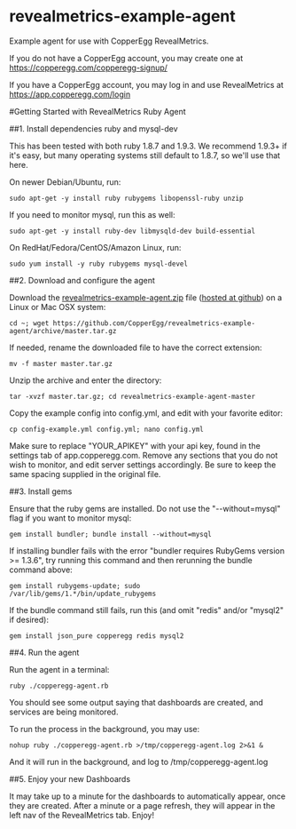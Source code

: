 revealmetrics-example-agent
===========================

Example agent for use with CopperEgg RevealMetrics.

If you do not have a CopperEgg account, you may create one at <https://copperegg.com/copperegg-signup/>

If you have a CopperEgg account, you may log in and use RevealMetrics at <https://app.copperegg.com/login>


#Getting Started with RevealMetrics Ruby Agent

##1. Install dependencies ruby and mysql-dev

This has been tested with both ruby 1.8.7 and 1.9.3.  We recommend 1.9.3+ if it's easy,
but many operating systems still default to 1.8.7, so we'll use that here.

On newer Debian/Ubuntu, run:

    sudo apt-get -y install ruby rubygems libopenssl-ruby unzip

If you need to monitor mysql, run this as well:

    sudo apt-get -y install ruby-dev libmysqld-dev build-essential

On RedHat/Fedora/CentOS/Amazon Linux, run:

    sudo yum install -y ruby rubygems mysql-devel


##2. Download and configure the agent

Download the [revealmetrics-example-agent.zip](https://github.com/CopperEgg/revealmetrics-example-agent/archive/master.tar.gz)
file \([hosted at github](https://github.com/CopperEgg/revealmetrics-example-agent)\) on a Linux or Mac OSX system:

    cd ~; wget https://github.com/CopperEgg/revealmetrics-example-agent/archive/master.tar.gz

If needed, rename the downloaded file to have the correct extension:

    mv -f master master.tar.gz

Unzip the archive and enter the directory:

    tar -xvzf master.tar.gz; cd revealmetrics-example-agent-master

Copy the example config into config.yml, and edit with your favorite editor:

    cp config-example.yml config.yml; nano config.yml

Make sure to replace "YOUR\_APIKEY" with your api key, found in the settings tab of app.copperegg.com.
Remove any sections that you do not wish to monitor, and edit server settings accordingly.
Be sure to keep the same spacing supplied in the original file.


##3. Install gems

Ensure that the ruby gems are installed.  Do not use the "--without=mysql" flag if you want to monitor mysql:

    gem install bundler; bundle install --without=mysql

If installing bundler fails with the error "bundler requires RubyGems version >= 1.3.6",
try running this command and then rerunning the bundle command above:

    gem install rubygems-update; sudo /var/lib/gems/1.*/bin/update_rubygems

If the bundle command still fails, run this \(and omit "redis" and/or "mysql2" if desired\):

    gem install json_pure copperegg redis mysql2


##4. Run the agent

Run the agent in a terminal:

    ruby ./copperegg-agent.rb

You should see some output saying that dashboards are created, and services are being monitored.

To run the process in the background, you may use:

    nohup ruby ./copperegg-agent.rb >/tmp/copperegg-agent.log 2>&1 &

And it will run in the background, and log to /tmp/copperegg-agent.log


##5. Enjoy your new Dashboards

It may take up to a minute for the dashboards to automatically appear, once they are created.
After a minute or a page refresh, they will appear in the left nav of the RevealMetrics tab.  Enjoy!

